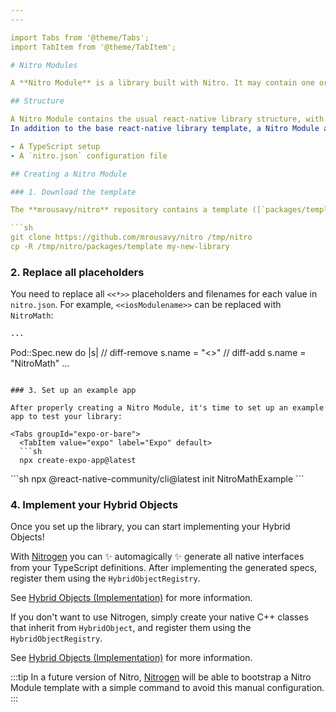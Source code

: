 ```yaml
---
---

import Tabs from '@theme/Tabs';
import TabItem from '@theme/TabItem';

# Nitro Modules

A **Nitro Module** is a library built with Nitro. It may contain one or more [**Hybrid Objects**](hybrid-objects).

## Structure

A Nitro Module contains the usual react-native library structure, with `ios/` and `android/` folders, a `package.json`, and a `*.podspec` file for iOS.
In addition to the base react-native library template, a Nitro Module also contains:

- A TypeScript setup
- A `nitro.json` configuration file

## Creating a Nitro Module

### 1. Download the template

The **mrousavy/nitro** repository contains a template ([`packages/template`](https://github.com/mrousavy/nitro/tree/main/packages/template)) which can be used to create a new Nitro Module:

```sh
git clone https://github.com/mrousavy/nitro /tmp/nitro
cp -R /tmp/nitro/packages/template my-new-library
```

### 2. Replace all placeholders

You need to replace all `<<*>>` placeholders and filenames for each value in `nitro.json`. For example, `<<iosModulename>>` can be replaced with `NitroMath`:

```ruby title="NitroMath.podspec"
...
```

Pod::Spec.new do |s|
// diff-remove
  s.name         = "<<iosModulename>>"
// diff-add
  s.name         = "NitroMath"
...
```

### 3. Set up an example app

After properly creating a Nitro Module, it's time to set up an example app to test your library:

<Tabs groupId="expo-or-bare">
  <TabItem value="expo" label="Expo" default>
  ```sh
  npx create-expo-app@latest
  ```
  </TabItem>
  <TabItem value="bare" label="Bare RN">
  ```sh
  npx @react-native-community/cli@latest init NitroMathExample
  ```
  </TabItem>
</Tabs>

### 4. Implement your Hybrid Objects

Once you set up the library, you can start implementing your Hybrid Objects!


<Tabs groupId="nitrogen-or-not">
  <TabItem value="nitrogen" label="With Nitrogen ✨" default>

  With [Nitrogen](nitrogen) you can ✨ automagically ✨ generate all native interfaces from your TypeScript definitions.
  After implementing the generated specs, register them using the `HybridObjectRegistry`.

  See [Hybrid Objects (Implementation)](hybrid-objects#implementation) for more information.

  </TabItem>
  <TabItem value="manually" label="Manually">

  If you don't want to use Nitrogen, simply create your native C++ classes that inherit from `HybridObject`, and register them using the `HybridObjectRegistry`.

  See [Hybrid Objects (Implementation)](hybrid-objects#implementation) for more information.

  </TabItem>
</Tabs>

:::tip
In a future version of Nitro, [Nitrogen](nitrogen) will be able to bootstrap a Nitro Module template with a simple command to avoid this manual configuration.
:::
